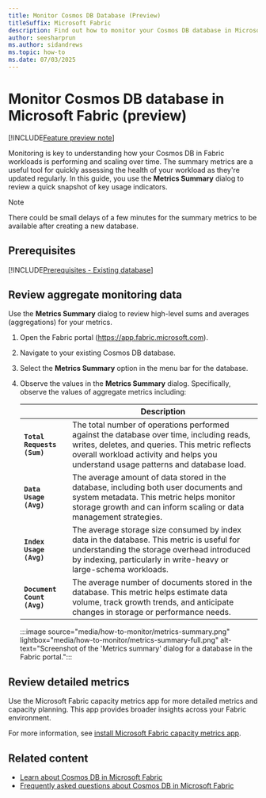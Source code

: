 ```yaml
---
title: Monitor Cosmos DB Database (Preview)
titleSuffix: Microsoft Fabric
description: Find out how to monitor your Cosmos DB database in Microsoft Fabric during the preview, including available metrics and monitoring tools.
author: seesharprun
ms.author: sidandrews
ms.topic: how-to
ms.date: 07/03/2025
---
```


# Monitor Cosmos DB database in Microsoft Fabric (preview)

[!INCLUDE[Feature preview note](../../includes/feature-preview-note.md)]

Monitoring is key to understanding how your Cosmos DB in Fabric workloads is performing and scaling over time. The summary metrics are a useful tool for quickly assessing the health of your workload as they're updated regularly. In this guide, you use the **Metrics Summary** dialog to review a quick snapshot of key usage indicators.

> [!NOTE]
> There could be small delays of a few minutes for the summary metrics to be available after creating a new database.

## Prerequisites

[!INCLUDE[Prerequisites - Existing database](includes/prerequisite-existing-database.md)]

## Review aggregate monitoring data

Use the **Metrics Summary** dialog to review high-level sums and averages (aggregations) for your metrics.

1. Open the Fabric portal (<https://app.fabric.microsoft.com>).

1. Navigate to your existing Cosmos DB database.

1. Select the **Metrics Summary** option in the menu bar for the database.

1. Observe the values in the **Metrics Summary** dialog. Specifically, observe the values of aggregate metrics including:

    | | Description |
    | --- | --- |
    | **`Total Requests (Sum)`** | The total number of operations performed against the database over time, including reads, writes, deletes, and queries. This metric reflects overall workload activity and helps you understand usage patterns and database load. |
    | **`Data Usage (Avg)`** | The average amount of data stored in the database, including both user documents and system metadata. This metric helps monitor storage growth and can inform scaling or data management strategies. |
    | **`Index Usage (Avg)`** | The average storage size consumed by index data in the database. This metric is useful for understanding the storage overhead introduced by indexing, particularly in write-heavy or large-schema workloads. |
    | **`Document Count (Avg)`** | The average number of documents stored in the database. This metric helps estimate data volume, track growth trends, and anticipate changes in storage or performance needs. |

    :::image source="media/how-to-monitor/metrics-summary.png" lightbox="media/how-to-monitor/metrics-summary-full.png" alt-text="Screenshot of the 'Metrics summary' dialog for a database in the Fabric portal.":::

## Review detailed metrics

Use the Microsoft Fabric capacity metrics app for more detailed metrics and capacity planning. This app provides broader insights across your Fabric environment.

For more information, see [install Microsoft Fabric capacity metrics app](../../enterprise/metrics-app-install.md).

## Related content

- [Learn about Cosmos DB in Microsoft Fabric](overview.md)
- [Frequently asked questions about Cosmos DB in Microsoft Fabric](faq.yml)
